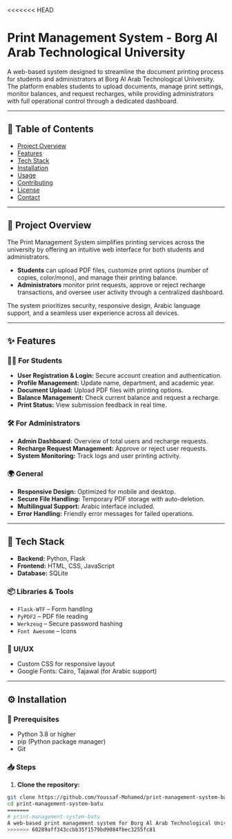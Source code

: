 <<<<<<< HEAD
# Print Management System - Borg Al Arab Technological University

A web-based system designed to streamline the document printing process for students and administrators at Borg Al Arab Technological University. The platform enables students to upload documents, manage print settings, monitor balances, and request recharges, while providing administrators with full operational control through a dedicated dashboard.

---

## 📑 Table of Contents

- [Project Overview](#project-overview)
- [Features](#features)
- [Tech Stack](#tech-stack)
- [Installation](#installation)
- [Usage](#usage)
- [Contributing](#contributing)
- [License](#license)
- [Contact](#contact)

---

## 📘 Project Overview

The Print Management System simplifies printing services across the university by offering an intuitive web interface for both students and administrators.

- **Students** can upload PDF files, customize print options (number of copies, color/mono), and manage their printing balance.
- **Administrators** monitor print requests, approve or reject recharge transactions, and oversee user activity through a centralized dashboard.

The system prioritizes security, responsive design, Arabic language support, and a seamless user experience across all devices.

---

## ✨ Features

### 👨‍🎓 For Students

- **User Registration & Login:** Secure account creation and authentication.
- **Profile Management:** Update name, department, and academic year.
- **Document Upload:** Upload PDF files with printing options.
- **Balance Management:** Check current balance and request a recharge.
- **Print Status:** View submission feedback in real time.

### 🛠️ For Administrators

- **Admin Dashboard:** Overview of total users and recharge requests.
- **Recharge Request Management:** Approve or reject user requests.
- **System Monitoring:** Track logs and user printing activity.

### 🌍 General

- **Responsive Design:** Optimized for mobile and desktop.
- **Secure File Handling:** Temporary PDF storage with auto-deletion.
- **Multilingual Support:** Arabic interface included.
- **Error Handling:** Friendly error messages for failed operations.

---

## 🧰 Tech Stack

- **Backend:** Python, Flask  
- **Frontend:** HTML, CSS, JavaScript  
- **Database:** SQLite  

### 📦 Libraries & Tools

- `Flask-WTF` – Form handling  
- `PyPDF2` – PDF file reading  
- `Werkzeug` – Secure password hashing  
- `Font Awesome` – Icons  

### 🎨 UI/UX

- Custom CSS for responsive layout  
- Google Fonts: Cairo, Tajawal (for Arabic support)

---

## ⚙️ Installation

### 🔧 Prerequisites

- Python 3.8 or higher  
- pip (Python package manager)  
- Git  

### 📥 Steps

1. **Clone the repository:**

```bash
git clone https://github.com/Youssaf-Mohamed/print-management-system-batu.git
cd print-management-system-batu
=======
# print-management-system-batu
A web-based print management system for Borg Al Arab Technological University, allowing students to upload PDF documents, manage print settings and balances, and enabling admins to control print operations and recharge requests.
>>>>>>> 60289aff343ccbb35f1579bd9084fbec3255fc81
